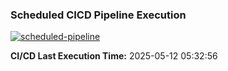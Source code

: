 ### Scheduled CICD Pipeline Execution
[![scheduled-pipeline](https://github.com/ronylpatil/schedule-cicd/actions/workflows/actions.yml/badge.svg)](https://github.com/ronylpatil/schedule-cicd/actions/workflows/actions.yml)

 <b>CI/CD Last Execution Time:</b> 2025-05-12 05:32:56
